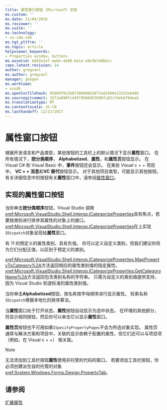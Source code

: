 ```yaml
---
title: 属性窗口按钮 |Microsoft 文档
ms.custom: ''
ms.date: 11/04/2016
ms.reviewer: ''
ms.suite: ''
ms.technology:
- vs-ide-sdk
ms.tgt_pltfrm: ''
ms.topic: article
helpviewer_keywords:
- Properties window, buttons
ms.assetid: bdd2e3a7-ae6e-4e88-be1a-e0e3b7ddbbcc
caps.latest.revision: 14
author: gregvanl
ms.author: gregvanl
manager: ghogen
ms.workload:
- vssdk
ms.openlocfilehash: 950b9f0a7b0f38689042877a42499e23253e6486
ms.sourcegitcommit: 32f1a690fc445f9586d53698fc82c7debd784eeb
ms.translationtype: MT
ms.contentlocale: zh-CN
ms.lasthandoff: 12/22/2017
---
```

# <a name="properties-window-buttons"></a>属性窗口按钮
根据开发语言和产品类型，某些按钮的工具栏上的默认情况下显示**属性**窗口。 在所有情况下，**按分类顺序**， **Alphabetized**，**属性**，和**属性页**按钮显示。 在 Visual C# 和 Visual Basic 中，**事件**按钮还会显示。 在某些 Visual c + + 项目中， **VC + + 消息**和**VC 替代**按钮显示。 对于其他项目类型，可能显示其他按钮。 有关详细信息中的按钮有关**属性**窗口中，请参阅[属性窗口](../../ide/reference/properties-window.md)。  
  
## <a name="implementation-of-properties-window-buttons"></a>实现的属性窗口按钮  
 当你单击**按分类顺序**按钮，Visual Studio 调用<xref:Microsoft.VisualStudio.Shell.Interop.ICategorizeProperties>具有焦点，若要按类别进行排序其属性的对象上的接口。 <xref:Microsoft.VisualStudio.Shell.Interop.ICategorizeProperties>在上实现`IDispatch`对象呈现给**属性**窗口。  
  
 有 11 的预定义的属性类别，具有负值。 你可以定义自定义类别，但我们建议你将为它们分配正值，以区别于预定义的类别。  
  
 <xref:Microsoft.VisualStudio.Shell.Interop.ICategorizeProperties.MapPropertyToCategory%2A>方法返回相应的属性类别值的指定属性。 <xref:Microsoft.VisualStudio.Shell.Interop.ICategorizeProperties.GetCategoryName%2A>方法返回包含类别名称的字符串。 只需为自定义的类别值提供支持，因为 Visual Studio 知道标准的属性类别值。  
  
 当你单击**Alphabetized**按钮，按名称按字母顺序进行显示属性。 检索名称`IDispatch`根据本地化的排序算法。  
  
 当**属性**窗口处于打开状态，**属性**按钮自动显示为选中状态。 在环境的其他部分，将显示相同按钮，然后你可以单击它以显示**属性**窗口。  
  
 **属性页**按钮也不可用如果`ISpecifyPropertyPages`不会为所选对象实现。 属性页通常与解决方案和项目中，关联的显示依赖于配置的属性，但它们还可以与项目项 （例如，在 Visual c + +） 相关联。  
  
> [!NOTE]
>  无法添加到工具栏按钮**属性**使用非托管的代码的窗口。 若要添加工具栏按钮，你必须创建派生自的托管的对象<xref:System.Windows.Forms.Design.PropertyTab>。  
  
## <a name="see-also"></a>请参阅  
 [扩展属性](../../extensibility/internals/extending-properties.md)